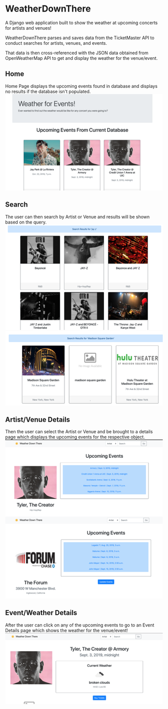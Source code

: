 # WeatherDownThere

A Django web application built to show the weather at upcoming concerts for artists and venues!

WeatherDownThere parses and saves data from the TicketMaster API to conduct searches for artists, venues, and events. 


That data is then cross-referenced with the JSON data obtained from OpenWeatherMap API to get and display the weather for the venue/event.


## Home
Home Page displays the upcoming events found in database and displays no results if the database isn't populated.
![Image](https://github.com/sean-broomfield/WeatherDownThere/blob/master/media/screenshots/home.png)


## Search
The user can then search by Artist or Venue and results will be shown based on the query.
![Image](https://github.com/sean-broomfield/WeatherDownThere/blob/master/media/screenshots/artsearch.png)
![Image](https://github.com/sean-broomfield/WeatherDownThere/blob/master/media/screenshots/vensearch.png)


## Artist/Venue Details
Then the user can select the Artist or Venue and be brought to a details page which displays the upcoming events for the respective object.
![Image](https://github.com/sean-broomfield/WeatherDownThere/blob/master/media/screenshots/artdet.png)
![Image](https://github.com/sean-broomfield/WeatherDownThere/blob/master/media/screenshots/vendet.png)


## Event/Weather Details
After the user can click on any of the upcoming events to go to an Event Details page which shows the weather for the venue/event!
![Image](https://github.com/sean-broomfield/WeatherDownThere/blob/master/media/screenshots/eventdet.png)
